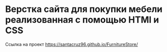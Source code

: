 <h1>Верстка сайта для покупки мебели реализованная с помощью HTMl и CSS</h1>
<p>Ссылка на проект <a href=""https://santacruz96.github.io/FurnitureStore/>https://santacruz96.github.io/FurnitureStore/</a></p>
